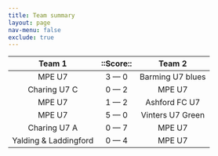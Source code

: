 ```yaml
---
title: Team summary
layout: page
nav-menu: false
exclude: true
---
```




|        Team 1         |  ::Score::  |      Team 2      |
|:---------------------:|:-----------:|:----------------:|
|        MPE U7         | 3 &mdash; 0 | Barming U7 blues |
|     Charing U7 C      | 0 &mdash; 2 |      MPE U7      |
|        MPE U7         | 1 &mdash; 2 |  Ashford FC U7   |
|        MPE U7         | 5 &mdash; 0 | Vinters U7 Green |
|     Charing U7 A      | 0 &mdash; 7 |      MPE U7      |
| Yalding & Laddingford | 0 &mdash; 4 |      MPE U7      |

 <br /><br /><br />